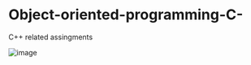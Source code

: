 # Object-oriented-programming-C-
C++ related assingments

![image](https://user-images.githubusercontent.com/106958701/172734662-4f2e9c52-1cd1-4244-a216-ce45dee7482a.png)

